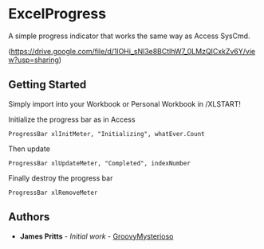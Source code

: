 # ExcelProgress

A simple progress indicator that works the same way as Access SysCmd.

(https://drive.google.com/file/d/1lOHi_sNl3e8BCtlhW7_0LMzQICxkZv6Y/view?usp=sharing)
## Getting Started

Simply import into your Workbook or Personal Workbook in /XLSTART!

Initialize the progress bar as in Access

```
ProgressBar xlInitMeter, "Initializing", whatEver.Count
```

Then update

```
ProgressBar xlUpdateMeter, "Completed", indexNumber
```

Finally destroy the progress bar

```
ProgressBar xlRemoveMeter
```


## Authors

* **James Pritts** - *Initial work* - [GroovyMysterioso](https://github.com/GroovyMysterioso)

